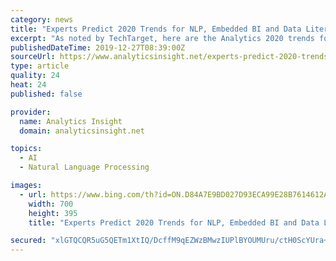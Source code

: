 ```yaml
---
category: news
title: "Experts Predict 2020 Trends for NLP, Embedded BI and Data Literacy"
excerpt: "As noted by TechTarget, here are the Analytics 2020 trends for Natural Language Processing (NLP), Embedded BI and Data Literacy predicted by industry experts. The year 2020 is expected to feature the ubiquitous AI capabilities of intelligent assistants enabled by NLP. Mike Leone, an analyst at Enterprise Strategy Group said, “there’s a lot ..."
publishedDateTime: 2019-12-27T08:39:00Z
sourceUrl: https://www.analyticsinsight.net/experts-predict-2020-trends-nlp-embedded-bi-data-literacy/
type: article
quality: 24
heat: 24
published: false

provider:
  name: Analytics Insight
  domain: analyticsinsight.net

topics:
  - AI
  - Natural Language Processing

images:
  - url: https://www.bing.com/th?id=ON.D84A7E9BD027D93ECA99E28B7614612A
    width: 700
    height: 395
    title: "Experts Predict 2020 Trends for NLP, Embedded BI and Data Literacy"

secured: "xlGTQCQR5uG5QETm1XtIQ/DcffM9qEZWzBMwzIUPlBYOUMUru/ctH0ScYUra+TVmt5w7au9l6zcJC0gB5pTpMmn+k6+f9lNZ9Xa8l33H+WlDQczvfId6AR739+osxkrH3KPl2ru89N4hp2ndhHFB7cG7dpodfsPHvRQivkRiT97XriYoYJUkzMaTCz6pQ9sXice02BgtqzbLgJpFUja6Y5nyd1JFKtYg6+0+igT7/19BTFzQqmtfo3oE822WkmorEhsOub7vSrFub+3czOmggw==;fXqyF6RkfxvIZj7oO/kpuQ=="
---
```



